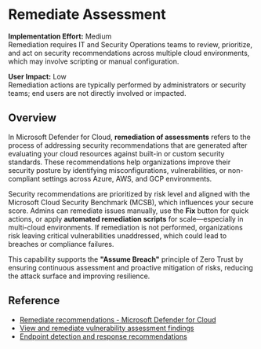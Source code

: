 # Remediate Assessment

**Implementation Effort:** Medium  
Remediation requires IT and Security Operations teams to review, prioritize, and act on security recommendations across multiple cloud environments, which may involve scripting or manual configuration.

**User Impact:** Low  
Remediation actions are typically performed by administrators or security teams; end users are not directly involved or impacted.

## Overview

In Microsoft Defender for Cloud, **remediation of assessments** refers to the process of addressing security recommendations that are generated after evaluating your cloud resources against built-in or custom security standards. These recommendations help organizations improve their security posture by identifying misconfigurations, vulnerabilities, or non-compliant settings across Azure, AWS, and GCP environments.

Security recommendations are prioritized by risk level and aligned with the Microsoft Cloud Security Benchmark (MCSB), which influences your secure score. Admins can remediate issues manually, use the **Fix** button for quick actions, or apply **automated remediation scripts** for scale—especially in multi-cloud environments. If remediation is not performed, organizations risk leaving critical vulnerabilities unaddressed, which could lead to breaches or compliance failures.

This capability supports the **"Assume Breach"** principle of Zero Trust by ensuring continuous assessment and proactive mitigation of risks, reducing the attack surface and improving resilience.

## Reference

- [Remediate recommendations - Microsoft Defender for Cloud](https://learn.microsoft.com/en-us/azure/defender-for-cloud/implement-security-recommendations)  
- [View and remediate vulnerability assessment findings](https://learn.microsoft.com/en-us/azure/defender-for-cloud/view-and-remediate-vulnerability-assessment-findings-secure-score)  
- [Endpoint detection and response recommendations](https://learn.microsoft.com/en-us/azure/defender-for-cloud/endpoint-detection-response-solution-recommendations)
